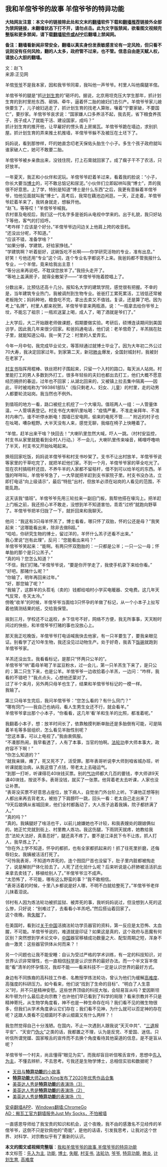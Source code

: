  <h2>我和羊倌爷爷的故事 羊倌爷爷的特异功能</h2> <p class="notice"><b>大陆网友注意：本文中的链接除此处和文末的<a href="https://github.com/bannedbook/fanqiang" >翻墙</a>软件下载和<a href="https://github.com/killgcd/justmysocks/blob/master/README.md">翻墙推荐</a>链接外全部为禁网链接，未翻墙状态下打不开，请勿点击。此为文字版禁闻，欲看图文视频完整版和更多禁闻，请下载<a href="https://github.com/bannedbook/fanqiang">翻墙软件或APP</a>后翻墙上禁闻网。</p><p>备注：翻墙看新闻非常安全，翻墙以真实身份发表敏感言论有一定风险，但只看不说则没有任何风险，翻的人太多，政府管不过来，也不管。信息自由是天赋人权，请放心大胆的翻墙。</b></p>  <div class="entry"> <p></p> <p>文：赵飞<br /> 来源:正见网</p> <p>羊倌<a href="https://www.bannedbook.org/bnews/tag/%E7%88%B7%E7%88%B7/" class="st_tag internal_tag" rel="tag" title="标签 爷爷 下的日志">爷爷</a>不是我本家，因和我爷爷同辈，我叫他一声爷爷。村里人叫他瘸腿羊倌。</p> <p>羊倌爷爷的腿是“抓<a href="https://www.bannedbook.org/bnews/tag/%e8%ae%a1%e5%88%92%e7%94%9f%e8%82%b2/" class="st_tag internal_tag" rel="tag" title="标签 计划生育 下的日志">计划生育</a>的”砸坏的。据说，北京用坦克压大学生那年，抓计划生育的到村里抢东西、砸锅、牵牛，逼着怀二胎的媳妇们去引产。羊倌爷爷家儿媳快要生了，儿子媳妇逃走了，抓计划生育的找老人算账，嚷着“宁要家破，不要国亡”，要抄家。羊倌爷爷哀求说：“国家嫌人口多养活不起，我去死，省下粮食养孩子，孩子成人了就能干活、建设国家，成吗？”<br /> 抓计划生育的推开他，让早雇好的愣头青上房揭瓦。羊倌爷爷跪在墙边，求别扒屋。抓计划生育的弄来推土机推墙，羊倌爷爷躲不及被压在土坯下了。</p> <p>妈妈说，看到那惨样，吓的她直念叨老天保佑头胎生个小子。多生个孩子政府就叫谁家破人亡，她可不敢要二胎。</p> <p>羊倌爷爷被乡亲救出来，没钱住院，打上石膏就回家了。成了瘸子干不了农活，只好放羊。</p> <p>一年夏天，我正和小伙伴和泥玩。羊倌爷爷赶着羊过来，看着我的脸说：“小子，你长大要当<a href="https://www.bannedbook.org/bnews/tag/%E5%8D%9A%E5%A3%AB/" class="st_tag internal_tag" rel="tag" title="标签 博士 下的日志">博士</a>的，可不敢总惦记和尿泥。”小伙伴们立即起哄叫我“博士”，弄的我很不好意思。上了学，特别是知道“博士是什么东西”之后，我更有意躲着羊倌爷爷，怕他见面就叫我“博士”。高考后，我常在藕池边闲逛。一天，正走着，羊倌爷爷赶着羊来了，我转身就走，想躲开他。<br /> “赵飞，等等哎！”羊倌爷爷喊我。<br /> 农村普及电视后，我们这一代名字多是爸妈从电视中学来的。出于礼貌，我只好站下等他，客气的打招呼。<br /> “考咋样？应该是个好分。”羊倌爷爷边问边关上他肩上挎的收音机。<br /> “还没出分呢，不知道。”<br /> “应该不错，准备学啥？”<br /> “如果分够，学建筑，好给家挣钱。”<br /> “学建筑啊？听着挺好，这碗饭吃不长啊——你学研究活物的专业，准有出息。”<br /> 好笑！亏他还用“专业”这个词，连个专业名字都说不上来。我爸妈都不管我报什么专业，一个羊倌，竟来给我出主意！<br /> “等分出来再说吧，不耽误您放羊了。”我扭头走开了。<br /> “等地上盖满房子，就得全散架子——”羊倌爷爷拖着腔唱上了。</p>  <p>分数出来，比预估还高十几分。报知名大学的建筑学院，感觉很有把握。不幸的是，当年建筑专业热门，我被调剂到生物专业。爸爸打工累死累活，工钱低还常被老板拖欠；妈妈种地，粮食吃不完，拿出去卖又不值钱。复读，还是算了吧。因为考上“名牌”，村里人都来祝贺。羊倌爷爷拿来两瓶酒，说：“一瓶拿去给你爷爷上坟，不能忘了祖宗；一瓶欢送宴上喝，成人了，喝了酒就是爷们了。”</p> <p>上大学后，大二开始跟老师做课题，假期要做实验。考研后，硕博连读期间到美国访学，因此我几年来很少回家。和爸妈通电话，他们说：老羊倌奇了，羊羔揣在肚子里，就能知道公母。我一笑了之：村里的人爱弄玄。</p> <p>今年一月中旬，我完成毕业论文，等答辩通过就博士毕业了。因为大年初二外公过70大寿，我决定回家过年。到家第二天，新冠<a href="https://www.bannedbook.org/bnews/tag/%e8%82%ba%e7%82%8e/" class="st_tag internal_tag" rel="tag" title="标签 肺炎 下的日志">肺炎</a>爆发，全国封城封村，我被封在老家了。</p> <p><a href="https://www.bannedbook.org/bnews/tag/%E6%9D%91%E6%94%AF%E4%B9%A6/" class="st_tag internal_tag" rel="tag" title="标签 村支书 下的日志">村支书</a>指挥用棍棒、铁丝把村子围起来，只留一个入村的路口，每天派人站岗。村里能打工的男人多数到外打工，很多年轻些的夫妇也都出去打工，他们大概不愿意经历拥挤的春运，过年也不回家；从湖北回来的，又被镇上拉去集中隔离——因此，平时被戏称为“993861部队”（指只剩老人、妇女、儿童）的村里，走的动男人都要轮流站岗。我当然也不例外。</p> <p>到值班的地方一看，路口被挖土机挖了一个大壕沟。值班两人一组：一人管量体温，一人管填表登记。村支书在大喇叭里吆喝：“疫情严重，不准走亲拜年、不准村内串门，谁不听停水断电！围墙已安电网，偷来的电死不管……” 附近的村子也在吆喝，嘈杂粗野。大半天没有人来，感觉无聊，我缩在椅子上快睡着了。</p> <p>“羊倌，赶羊出来干啥？快回去！”大喇叭里忽然大喊，吓人一跳。（村村安监控，村支书从家里就能看到全村人行动。）不一会儿，大喇叭里传来噪音，稀哩呼噜响了半天，村支书又开始吆喝起来。</p> <p>换班回家吃饭，妈妈说羊倌爷爷和村支书吵架了。支书不让出村放羊，羊倌爷爷说等家里的干草吃完了，就把羊赶他们家。不到一个月，羊倌爷爷家的草全吃光了。现在农村搞秸秆还田，不养牛羊的人家都不留秸杆，借不到可以给羊吃的东西。羊饿的咩咩叫，羊倌爷爷急了，一大早就把羊赶到支书家院子里。村支书没办法，立即打电话“向上级请示”，最后“特批”出村，但放羊必须在站岗的人看见的范围，不能乱跑。</p>  <p>这天该我“值班”。羊倌爷爷先用三轮拉来一副旧门板，我帮他搭在壕沟上。把羊赶上门板之前，我还担心羊不敢走，没想到羊不知道害怕，乖乖“过桥”就跑向野草了。羊倌爷爷把羊归拢了一下，就折回来和我聊天。</p> <p>他问：“我这有3只母羊怀羔了，博士看看，哪只怀了双胎，怀的公还是母？”我笑起来：“这哪能看出来，除非去做B超。”<br /> “哈哈，你研究生物的博士，留过洋的，羊怀什么羔子还看不出来。”<br /> 我心里说“岂有此理”，反问：“您能看出来吗？”<br /> 羊倌爷爷笑起来：“能啊。有两只怀双胞胎的：一只都是公羊；一只一公一母；怀单胎的那个是只公羔子。”<br /> “真的吗？您怎么知道？”<br /> “不信，我们打赌。”羊倌爷爷说，“要是你开学走了，我使手机录下来给你看。”<br /> “好吧。那赌什么呢？”<br /> “你输了，明年再回来过年。”<br /> “好，那您输了呢？”<br /> “我输了，这群羊的头茬毛（卖的）钱都给咱村小学买电暖器、交电费。这几年天气反常，冬天太冷。”<br /> 傍晚“收羊”的时候，羊倌爷爷当面给3只怀孕的羊做了标记，从一个小本子上扯写着他猜测结果的纸，交给我保管。</p> <p>挨到三月，学校还不让返校，乡下信号不好，网络不方便，我无所事事，天天盼时间过的快些，和羊倌爷爷打赌的事也没放心上。</p> <p>那天我正吃晚饭，羊倌爷爷打电话喊我快去他家，有一只羊要生了，要我亲眼见证。别看学了近10年生物，我还没见过动物生产。处于好奇，我丢下<span class='wp_keywordlink'><a href="https://www.bannedbook.org/forum11/topic308.html" title="禁片：饭碗是党给的吗？" target="_blank">饭碗</a></span>就跑到羊倌爷爷家。</p> <p>羊羔还没出生。我看看标记，是那只“怀两只公羊的”。<br /> 羊倌爷爷“哄”着母羊喝了半盆豆粉水，过一会儿，第一只羊羔生下来了，是只公的；第二只生下来，也是公羊。羊倌爷爷一边收拾着小羊羔，一边问：“咋样，我看的不错吧？”我点点头，心想他还蒙对了。<br /> 过了半个来月，另外两只母羊也生了，结果和羊倌爷爷标记的一模一样。<br /> 我输了。</p> <p>第三只母羊生完后，我问羊倌爷爷：“您怎么看的？有什么窍门？”<br /> “哪有窍门——我自己也纳闷，看人生男生女还不行，就会看羊。”<br /> 羊倌爷爷拿出那个小本子，“你看看，这几年‘看’羊和生羊的比照，都准着呢。”</p> <p>我翻着小本子，想：放羊时间长了，依靠触摸判断单胎还是多胎倒有可能，可是隔着羊毛等多层组织，怎么看见羊胎性别呢？<br /> “您这本事，可以上电视了。”我由衷佩服。<br /> “不凑那热闹，我早看透了，人有了本事，当官的怕啊。<a href="https://www.bannedbook.org/bnews/tag/%e6%b3%95%e8%bd%ae%e5%8a%9f/" class="st_tag internal_tag" rel="tag" title="标签 法轮功 下的日志">法轮功</a>李大师本事大，政府容不下啊！”<br /> “你怎么知道的？”<br /> “就我亲姨，瘫了，死又死不了，活受罪。那年表哥听说李大师到咱省城办班，听听课就能治病，从我这借了点钱，带老太上去碰运气。<br /> “到那一打听，听课得花40块钱买票。别的<span class='wp_keywordlink'><a href="https://www.qi-gong.me/" title="气功修炼网" target="_blank">气功</a></span>师都大几百的要钱，李大师讲9天课40块钱，按说不多。表哥没钱，就买了一张票。他背着老太去听课，人家也没让补票。<br /> “表哥没买票不好意思占座位，放下病人，自觉坐门外台阶上听。下课他正想等别人都出来再去背老太，被拍了下肩膀吓一跳，回头一看：老太自己走出来了！<br /> “9天后娘俩从省城回来，他们全村都轰动了，大人孩子追着我姨，院子都挤满了人。”<br /> “真的吗？”<br /> “真的。我姨腿好了啥活也干，以前儿媳嫌她也不计较，和我表嫂处的跟娘俩似的。她正忙完就到街上、村里教人炼功。我这伤腿，下雨阴天就疼，她教给我念“法轮大法好，真善忍好”，腿还真不疼了。要不是江泽民下令不让炼，抓人打人，我早炼上了。”<br /> “你在外上学不知道，怀孕的都抓，也有全家都抓起来的！抓了往死里折磨，还侮辱妇女。我姨被活活打死了。<br /> “可怜我表哥，不知道咋弄死的，连个囫囵尸首也没留下，肚子里内脏都被掏走了，说是解剖尸体化验去了。人死了还化验什么呢？后来听说是心肝肺被活活扒出来拿去卖钱了，移植给别人了。”羊倌爷爷泣不成声。<br /> “太恐怖了，不可能，哪有这么野蛮的事？”我不敢相信。<br /> “表哥活着的时候，十里八乡都说是好人哪，不明不白就给整死了。”羊倌爷爷老伴儿抹着泪说。</p>  <p>邻村有人因为炼法轮功被抓监狱、被弄死的事，我听妈妈说过，但没想到人死的这么惨，只好说：“别难过了，去看看小羊羔吧。”然后搭讪着回家了。<br /> 这个夜晚，我<a href="https://www.bannedbook.org/bnews/tag/%e5%a4%b1%e7%9c%a0/" class="st_tag internal_tag" rel="tag" title="标签 失眠 下的日志">失眠</a>了。</p> <p>在美国时，看到过<span class='wp_keywordlink'><a href="https://www.bannedbook.org/forum2/topic19.html" title="关于中国的一百个常识" target="_blank">关于中国</a></span>活摘法轮功学员器官的资料，第一反应是太恐怖、太血腥，不可能。羊倌爷爷说的，难道就是印证？如果这是真的，这个政府与恶魔有何区别？突然想到学术论文中，<span class='wp_keywordlink_affiliate'><a href="https://www.bannedbook.org/" title="中国" target="_blank">中国</a></span>器官移植成功数量之大、配型周期之短，浑身不由一激灵：这些器官供体从何而来？！</p> <p>另一个问题也让我不能安睡：自认为受过严格的学术训练，有一定的科技知识，对世界认识非常理性，也一直相信<span class='wp_keywordlink'><a href="https://www.bannedbook.org/forum11/topic309.html" title="禁片：“科学”的棍子" target="_blank">科学</a></span>是认识世界的最好办法。而一个半文盲羊倌能“看”清羊的怀孕情况，我却不能——看来科技不一定是认识世界的最好方式。</p> <p>身边有不同族裔的高科技工作者、名教授学炼法轮功，曾认为他们为缓解<a href="https://www.bannedbook.org/bnews/tag/%E9%AB%98%E9%9A%BE%E5%BA%A6/" class="st_tag internal_tag" rel="tag" title="标签 高难度 下的日志">高难度</a>、高强度的科研压力。如今看来，他们说“找到了生命的目标”、“明白了人生意义”时，并不只是精神安慰。这些世界顶级的科技大咖，会轻易盲从吗？爱因斯坦和牛顿为什么最后走向宗教？也许他们早已看到了科学的局限？看来宗教并不只是精神寄托，从生物学角度看，神不也是一种生命存在吗？我们看不见的微生物很多，但我们从学术角度承认它们存在；我们看不见神，为什么就可以否定神的存在呢？这跟人类看不见细菌时不承认细菌又有什么两样？！</p> <p>我忽然觉得自己十分浅陋。在国内，不止一次遇到人跟我说“天灭中共”、“<span class='wp_keywordlink'><a href="http://tuidang.epochtimes.com/" title="三退-退出党团队" rel="nofollow" target="_blank">三退</a></span>报平安”、“天安门<span class='wp_keywordlink'><a href="https://www.bannedbook.org/forum11/topic609.html" title="伪火：分析CCAV视频揭示天安门自焚世纪伪案真相" target="_blank">伪火</a></span>”之类的话，我都置之不理，认为是反党、不爱国、迷信。只听信所谓党媒、国家喉舌的宣传而不去换个角度看待其他渠道的信息，是不是盲从呢？</p> <p>羊倌爷爷一个村夫，尚且懂得“眼见为实”。而我却盲目听信喉舌宣传，思想中<a href="https://www.bannedbook.org/bnews/tag/%E5%85%88%E5%85%A5%E4%B8%BA%E4%B8%BB/" class="st_tag internal_tag" rel="tag" title="标签 先入为主 下的日志">先入为主</a>，不懂去辨析，不去思考。亏我还是生物学博士，总相信实验和数据呢？</p> <ul class='op-related-articles' title='相关阅读'> <li><a href='https://www.bannedbook.org/bnews/ccpdope/20200802/1373398.html' target='_blank'>天目与<b>特异功能</b>的小故事</a></li> <li><a href='https://www.bannedbook.org/bnews/comments/20200427/1370113.html' target='_blank'><b>特异功能</b>大师Zach King发布了2020年优秀作品合集</a></li> <li><a href='https://www.bannedbook.org/bnews/comments/20200303/1368855.html' target='_blank'>美英达人秀是<b>特异功能</b>的表演场（3）</a></li> <li><a href='https://www.bannedbook.org/bnews/comments/20200212/1368325.html' target='_blank'>美英达人秀是<b>特异功能</b>的表演场（2）</a></li> <li><a href='https://www.bannedbook.org/bnews/comments/20200117/1368084.html' target='_blank'>美英达人秀是<b>特异功能</b>的表演场（1）</a></li> </ul> <p class="texttj"> <a href="https://github.com/bannedbook/fanqiang/wiki/%E7%A6%81%E9%97%BB%E7%BD%91%E5%AE%89%E5%8D%93%E7%BF%BB%E5%A2%99%E6%96%B0%E9%97%BBAPP" target="_blank">安卓翻墙APP</a>、<a href="https://github.com/bannedbook/fanqiang/wiki/Chrome%E4%B8%80%E9%94%AE%E7%BF%BB%E5%A2%99%E5%8C%85" target="_blank">Windows翻墙:ChromeGo</a><br/> <a href="https://github.com/killgcd/justmysocks/blob/master/README.md" target="_blank">AD：搬瓦工官方翻墙服务Just My Socks，不怕被墙</a> </p><p>一直感恩导师给了我宝贵的知识和机会，这个夜晚，我不由的感激名不见经传的羊倌爷爷，这倒不只是钦佩他的“奇能”，是他的话语，引发我思考，让我对这个世界、对科学、对宗教似乎有了重新的认识。</p> <a name='sharetosocial'></a>         <div><b>本文的图文或视频完整版</b>：<a href='https://www.bannedbook.org/bnews/tculture/20200917/1398046.html'>我和羊倌爷爷的故事 羊倌爷爷的特异功能</a></div>  </div><!--END ENTRY--> <div class="postfooter"> <div>本文标签：<a href="https://www.bannedbook.org/bnews/tag/%E5%85%88%E5%85%A5%E4%B8%BA%E4%B8%BB/" rel="tag">先入为主</a>, <a href="https://www.bannedbook.org/bnews/tag/%E5%8A%9F%E8%83%BD/" rel="tag">功能</a>, <a href="https://www.bannedbook.org/bnews/tag/%E5%8D%9A%E5%A3%AB/" rel="tag">博士</a>, <a href="https://www.bannedbook.org/bnews/tag/%e5%a4%b1%e7%9c%a0/" rel="tag">失眠</a>, <a href="https://www.bannedbook.org/bnews/tag/%E6%9D%91%E6%94%AF%E4%B9%A6/" rel="tag">村支书</a>, <a href="https://www.bannedbook.org/bnews/tag/%e6%b3%95%e8%bd%ae%e5%8a%9f/" rel="tag">法轮功</a>, <a href="https://www.bannedbook.org/bnews/tag/%E7%88%B7%E7%88%B7/" rel="tag">爷爷</a>, <a href="https://www.bannedbook.org/bnews/tag/%e7%89%b9%e5%bc%82%e5%8a%9f%e8%83%bd/" rel="tag">特异功能</a>, <a href="https://www.bannedbook.org/bnews/tag/%e8%82%ba%e7%82%8e/" rel="tag">肺炎</a>, <a href="https://www.bannedbook.org/bnews/tag/%e8%ae%a1%e5%88%92%e7%94%9f%e8%82%b2/" rel="tag">计划生育</a>, <a href="https://www.bannedbook.org/bnews/tag/%E9%AB%98%E9%9A%BE%E5%BA%A6/" rel="tag">高难度</a></div>  </div><!--END POSTFOOTER--> 